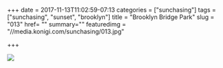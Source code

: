 +++
date = 2017-11-13T11:02:59-07:13
categories = ["sunchasing"]
tags = ["sunchasing", "sunset", "brooklyn"]
title = "Brooklyn Bridge Park"
slug = "013"
href= ""
summary=""
featuredimg = "//media.konigi.com/sunchasing/013.jpg"

+++

<img src="//media.konigi.com/sunchasing/013.jpg" />
